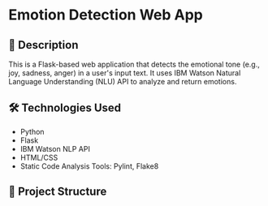 # Emotion Detection Web App

## 📌 Description

This is a Flask-based web application that detects the emotional tone (e.g., joy, sadness, anger) in a user's input text. It uses IBM Watson Natural Language Understanding (NLU) API to analyze and return emotions.

## 🛠️ Technologies Used

- Python
- Flask
- IBM Watson NLP API
- HTML/CSS
- Static Code Analysis Tools: Pylint, Flake8

## 📁 Project Structure


